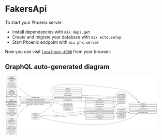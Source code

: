 # FakersApi

To start your Phoenix server:

  * Install dependencies with `mix deps.get`
  * Create and migrate your database with `mix ecto.setup`
  * Start Phoenix endpoint with `mix phx.server`

Now you can visit [`localhost:4000`](http://localhost:4000) from your browser.

## GraphQL auto-generated diagram

<p align="center">
  <img src="/server/diagrams/graph.png" width=2824 title="Graph">
</p>
